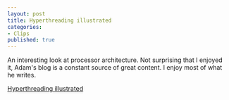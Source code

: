 ```yaml
---
layout: post
title: Hyperthreading illustrated
categories:
- Clips
published: true
---
```

An interesting look at processor architecture. Not surprising that I enjoyed it, Adam's blog is a constant source of great content. I enjoy most of what he writes.

[Hyperthreading illustrated](http://therealadam.com/2013/03/15/hyperthreading-illustrated)
